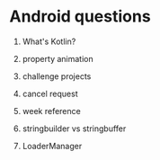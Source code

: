 # Android questions

1. What's Kotlin?

2. property animation

3. challenge projects

4. cancel request

5. week reference

6. stringbuilder vs stringbuffer

7. LoaderManager